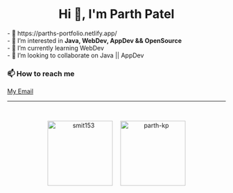 <h1 align="center">Hi 👋, I'm Parth Patel</h1>
- 💼 https://parths-portfolio.netlify.app/   </br>
- 👀 I’m interested in <b>Java, WebDev, AppDev && OpenSource </b> </br>
- 🌱 I’m currently learning WebDev  </br>
- 💞️ I’m looking to collaborate on Java || AppDev </br>

<h3 align="left">📫 How to reach me </h3>
<a href="mailto:parthkp13@gmail.com"  target="blank">My Email</a></br><hr></br>


<p align="center"><img align="center" src="https://github-readme-stats.vercel.app/api/top-langs?username=parth-kp&show_icons=true&theme=dark&locale=en&layout=compact" alt="smit153" height="150px"/>
&emsp;<img align="center" src="https://github-readme-streak-stats.herokuapp.com/?user=parth-kp&theme=dark" alt="parth-kp" height="150px"/></p>
